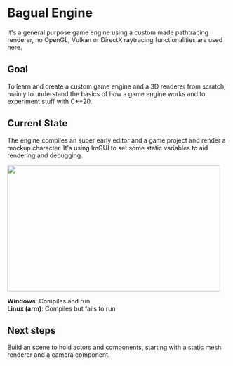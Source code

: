 # Bagual Engine

It's a general purpose game engine using a custom made pathtracing renderer, no OpenGL, Vulkan or DirectX raytracing functionalities are used here.

## Goal

To learn and create a custom game engine and a 3D renderer from scratch, mainly to understand the basics of how a game engine works and to experiment stuff with C++20.

## Current State

The engine compiles an super early editor and a game project and render a mockup character. It's using ImGUI to set some static variables to aid rendering and debugging.

<img src="https://user-images.githubusercontent.com/5270978/148115029-74c9b870-29e3-4fc5-8653-c80dd669338a.png" width="485" height="287">

**Windows**: Compiles and run<br>
**Linux (arm)**: Compiles but fails to run

## Next steps

Build an scene to hold actors and components, starting with a static mesh renderer and a camera component.
